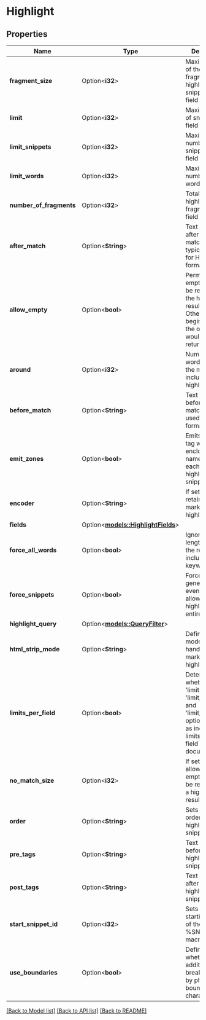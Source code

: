 # Highlight

## Properties

Name | Type | Description | Notes
------------ | ------------- | ------------- | -------------
**fragment_size** | Option<**i32**> | Maximum size of the text fragments in highlighted snippets per field | [optional]
**limit** | Option<**i32**> | Maximum size of snippets per field | [optional]
**limit_snippets** | Option<**i32**> | Maximum number of snippets per field | [optional]
**limit_words** | Option<**i32**> | Maximum number of words per field | [optional]
**number_of_fragments** | Option<**i32**> | Total number of highlighted fragments per field | [optional]
**after_match** | Option<**String**> | Text inserted after the matched term, typically used for HTML formatting | [optional][default to </strong>]
**allow_empty** | Option<**bool**> | Permits an empty string to be returned as the highlighting result. Otherwise, the beginning of the original text would be returned | [optional]
**around** | Option<**i32**> | Number of words around the match to include in the highlight | [optional]
**before_match** | Option<**String**> | Text inserted before the match, typically used for HTML formatting | [optional][default to <strong>]
**emit_zones** | Option<**bool**> | Emits an HTML tag with the enclosing zone name before each highlighted snippet | [optional]
**encoder** | Option<**String**> | If set to 'html', retains HTML markup when highlighting | [optional]
**fields** | Option<[**models::HighlightFields**](highlightFields.md)> |  | [optional]
**force_all_words** | Option<**bool**> | Ignores the length limit until the result includes all keywords | [optional]
**force_snippets** | Option<**bool**> | Forces snippet generation even if limits allow highlighting the entire text | [optional]
**highlight_query** | Option<[**models::QueryFilter**](queryFilter.md)> |  | [optional]
**html_strip_mode** | Option<**String**> | Defines the mode for handling HTML markup in the highlight | [optional]
**limits_per_field** | Option<**bool**> | Determines whether the 'limit', 'limit_words', and 'limit_snippets' options operate as individual limits in each field of the document | [optional]
**no_match_size** | Option<**i32**> | If set to 1, allows an empty string to be returned as a highlighting result | [optional]
**order** | Option<**String**> | Sets the sorting order of highlighted snippets | [optional]
**pre_tags** | Option<**String**> | Text inserted before each highlighted snippet | [optional][default to <strong>]
**post_tags** | Option<**String**> | Text inserted after each highlighted snippet | [optional][default to </strong>]
**start_snippet_id** | Option<**i32**> | Sets the starting value of the %SNIPPET_ID% macro | [optional]
**use_boundaries** | Option<**bool**> | Defines whether to additionally break snippets by phrase boundary characters | [optional]

[[Back to Model list]](../README.md#documentation-for-models) [[Back to API list]](../README.md#documentation-for-api-endpoints) [[Back to README]](../README.md)


